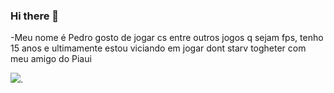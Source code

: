 ### Hi there 👋



-Meu nome é Pedro gosto de jogar cs entre outros jogos q sejam fps, tenho 15 anos e ultimamente estou viciando em jogar dont starv togheter com meu amigo do Piaui


![](https://media.tenor.com/wB6n9XxQ6MEAAAAd/wilson-dont-starve-wilson.gif).
